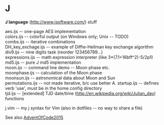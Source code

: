 # J
**J language** (http://www.jsoftware.com/) stuff

aes.ijs -- one-page AES implementation  
colors.ijs -- colorful output (on Windows only; Unix -- TODO)  
combs.ijs -- iterative combinations  
DH_key_exchage.ijs -- example of Diffie-Hellman key exchange algorithm  
div9.ijs -- nine digits task (reorder 123456789...)   
expressions.ijs -- math expression interpreter (like 3*(7.1+16bff^2)-5/2p1)  
md5.ijs -- pure J md5 implementation  
moon.ijs -- command line demo -- Moon phase etc.  
moonphase.ijs -- calculation of the Moon phase  
moonsun.ijs -- astronomical data about Moon and Sun  
permutations.ijs -- not made iterative, b/c use better A.
startup.ijs -- defines verb 'use', must be in the home config directory  
tjd.ijs -- [extended] TJD date/time (http://en.wikipedia.org/wiki/Julian_day) functions  

j.vim -- my j syntax for Vim (also in dotfiles -- no way to share a file)

See also [AdventOfCode2015](https://github.com/georgiy-pruss/AdventOfCode)
